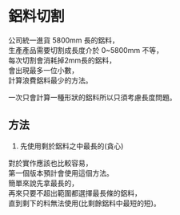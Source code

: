 # 鋁料切割

公司統一進貨 5800mm 長的鋁料，  
生產產品需要切割成長度介於 0~5800mm 不等，  
每次切割會消耗掉2mm長的鋁料，  
會出現最多一位小數，  
計算浪費鋁料最少的方法。  

一次只會計算一種形狀的鋁料所以只須考慮長度問題。  

## 方法

1. 先使用剩於鋁料之中最長的(貪心)

對於實作應該也比較容易，  
第一個版本預計會使用這個方法。  
簡單來說先拿最長的，  
再來只要不超出範圍都選擇最長條的鋁料，  
直到剩下的料無法使用(比剩餘鋁料中最短的短)。  